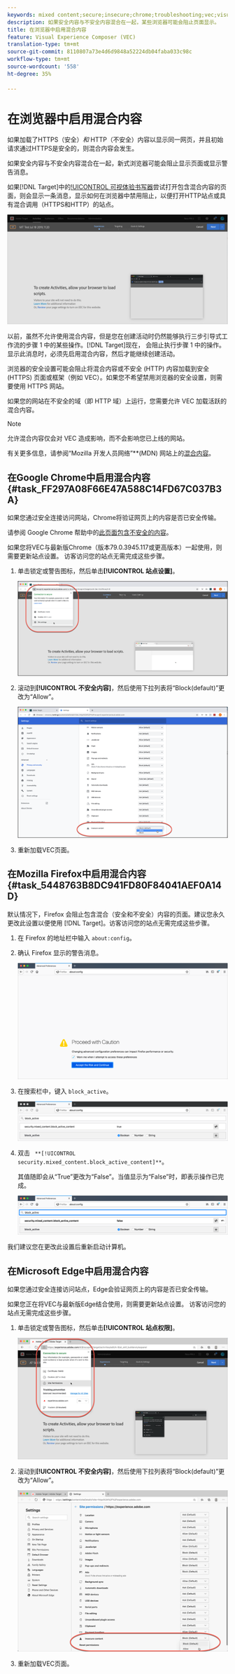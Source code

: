 ```yaml
---
keywords: mixed content;secure;insecure;chrome;troubleshooting;vec;visual experience composer;unsecure;http;https;firefox;internet explorer
description: 如果安全内容与不安全内容混合在一起，某些浏览器可能会阻止页面显示。
title: 在浏览器中启用混合内容
feature: Visual Experience Composer (VEC)
translation-type: tm+mt
source-git-commit: 8110807a73e4d6d9848a52224db04faba033c98c
workflow-type: tm+mt
source-wordcount: '558'
ht-degree: 35%

---
```



# 在浏览器中启用混合内容

如果加载了HTTPS（安全）*和* HTTP（不安全）内容以显示同一网页，并且初始请求通过HTTPS是安全的，则混合内容会发生。

如果安全内容与不安全内容混合在一起，新式浏览器可能会阻止显示页面或显示警告消息。

如果[!DNL Target]中的[!UICONTROL 可视体验书写器](VEC)尝试打开包含混合内容的页面，则会显示一条消息，显示如何在浏览器中禁用阻止，以便打开HTTP站点或具有混合调用（HTTPS和HTTP）的站点。

![混合内容警告](/help/c-experiences/c-visual-experience-composer/r-troubleshoot-composer/assets/mixed_content_warning.png)

以前，虽然不允许使用混合内容，但是您在创建活动时仍然能够执行三步引导式工作流的步骤 1 中的某些操作。[!DNL Target]现在， 会阻止执行步骤 1 中的操作。显示此消息时，必须先启用混合内容，然后才能继续创建活动。

浏览器的安全设置可能会阻止将混合内容或不安全 (HTTP) 内容加载到安全 (HTTPS) 页面或框架（例如 VEC）。如果您不希望禁用浏览器的安全设置，则需要使用 HTTPS 网站。

如果您的网站在不安全的域（即 HTTP 域）上运行，您需要允许 VEC 加载活跃的混合内容。

>[!NOTE]
>
>允许混合内容仅会对 VEC 造成影响，而不会影响您已上线的网站。

有关更多信息，请参阅“Mozilla 开发人员网络”**(MDN) 网站上的[混合内容](https://developer.mozilla.org/en-US/docs/Web/Security/Mixed_content)。

## 在Google Chrome中启用混合内容{#task_FF297A08F66E47A588C14FD67C037B3A}

如果您通过安全连接访问网站，Chrome将验证网页上的内容是否已安全传输。

请参阅 Google Chrome 帮助中的[此页面包含不安全的内容](https://support.google.com/chrome/answer/1342714?hl=en)。

如果您将VEC与最新版Chrome（版本79.0.3945.117或更高版本）一起使用，则需要更新站点设置。 访客访问您的站点无需完成这些步骤。

1. 单击锁定或警告图标，然后单击&#x200B;**[!UICONTROL 站点设置]**。

   ![站点设置](/help/c-experiences/c-visual-experience-composer/r-troubleshoot-composer/assets/site-settings.png)

1. 滚动到&#x200B;**[!UICONTROL 不安全内容]**，然后使用下拉列表将“Block(default)”更改为“Allow”。

   ![不安全的内容](/help/c-experiences/c-visual-experience-composer/r-troubleshoot-composer/assets/insecure-content.png)

1. 重新加载VEC页面。

## 在Mozilla Firefox中启用混合内容{#task_5448763B8DC941FD80F84041AEF0A14D}

默认情况下，Firefox 会阻止包含混合（安全和不安全）内容的页面。建议您永久更改此设置以便使用 [!DNL Target]。访客访问您的站点无需完成这些步骤。

1. 在 Firefox 的地址栏中输入 `about:config`。
1. 确认 Firefox 显示的警告消息。

   ![Firefox警告](/help/c-experiences/c-visual-experience-composer/r-troubleshoot-composer/assets/firefox.png)

1. 在搜索栏中，键入 `block_active`。

   ![Firefox阻止活动设置](/help/c-experiences/c-visual-experience-composer/r-troubleshoot-composer/assets/firefox3.png)

1. 双击 ` **[!UICONTROL security.mixed_content.block_active_content]**`。

   其值随即会从“True”更改为“False”。当值显示为“False”时，即表示操作已完成。

   ![Firefox安全性](/help/c-experiences/c-visual-experience-composer/r-troubleshoot-composer/assets/firefox2.png)

我们建议您在更改此设置后重新启动计算机。

## 在Microsoft Edge中启用混合内容

如果您通过安全连接访问站点，Edge会验证网页上的内容是否已安全传输。

如果您正在将VEC与最新版Edge结合使用，则需要更新站点设置。 访客访问您的站点无需完成这些步骤。

1. 单击锁定或警告图标，然后单击&#x200B;**[!UICONTROL 站点权限]**。

   ![Microsoft Edge中的站点权限](/help/c-experiences/c-visual-experience-composer/r-troubleshoot-composer/assets/ms-edge.png)

1. 滚动到&#x200B;**[!UICONTROL 不安全内容]**，然后使用下拉列表将“Block(default)”更改为“Allow”。

   ![不安全的内容](/help/c-experiences/c-visual-experience-composer/r-troubleshoot-composer/assets/ms-edge-2.png)

1. 重新加载VEC页面。